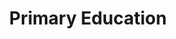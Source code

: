 ---
layout: content
data: education
title: Primary Education
isHome: true
link: https://figure.nz/search/?query=pacific%20education%20primary&ref=pfnz
---
